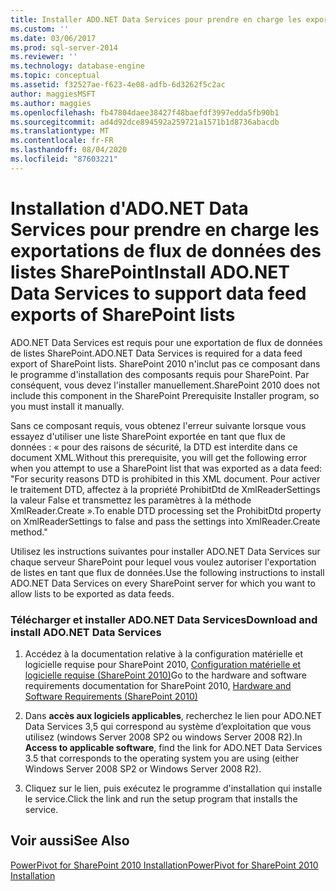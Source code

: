 ```yaml
---
title: Installer ADO.NET Data Services pour prendre en charge les exportations de flux de données des listes SharePoint | Microsoft Docs
ms.custom: ''
ms.date: 03/06/2017
ms.prod: sql-server-2014
ms.reviewer: ''
ms.technology: database-engine
ms.topic: conceptual
ms.assetid: f32527ae-f623-4e08-adfb-6d3262f5c2ac
author: maggiesMSFT
ms.author: maggies
ms.openlocfilehash: fb47804daee38427f48baefdf3997edda5fb90b1
ms.sourcegitcommit: ad4d92dce894592a259721a1571b1d8736abacdb
ms.translationtype: MT
ms.contentlocale: fr-FR
ms.lasthandoff: 08/04/2020
ms.locfileid: "87603221"
---
```

# <a name="install-adonet-data-services-to-support-data-feed-exports-of-sharepoint-lists"></a><span data-ttu-id="11e64-102">Installation d'ADO.NET Data Services pour prendre en charge les exportations de flux de données des listes SharePoint</span><span class="sxs-lookup"><span data-stu-id="11e64-102">Install ADO.NET Data Services to support data feed exports of SharePoint lists</span></span>
  <span data-ttu-id="11e64-103">ADO.NET Data Services est requis pour une exportation de flux de données de listes SharePoint.</span><span class="sxs-lookup"><span data-stu-id="11e64-103">ADO.NET Data Services is required for a data feed export of SharePoint lists.</span></span> <span data-ttu-id="11e64-104">SharePoint 2010 n'inclut pas ce composant dans le programme d'installation des composants requis pour SharePoint. Par conséquent, vous devez l'installer manuellement.</span><span class="sxs-lookup"><span data-stu-id="11e64-104">SharePoint 2010 does not include this component in the SharePoint Prerequisite Installer program, so you must install it manually.</span></span>  
  
 <span data-ttu-id="11e64-105">Sans ce composant requis, vous obtenez l'erreur suivante lorsque vous essayez d'utiliser une liste SharePoint exportée en tant que flux de données : « pour des raisons de sécurité, la DTD est interdite dans ce document XML.</span><span class="sxs-lookup"><span data-stu-id="11e64-105">Without this prerequisite, you will get the following error when you attempt to use a SharePoint list that was exported as a data feed: "For security reasons DTD is prohibited in this XML document.</span></span> <span data-ttu-id="11e64-106">Pour activer le traitement DTD, affectez à la propriété ProhibitDtd de XmlReaderSettings la valeur False et transmettez les paramètres à la méthode XmlReader.Create ».</span><span class="sxs-lookup"><span data-stu-id="11e64-106">To enable DTD processing set the ProhibitDtd property on XmlReaderSettings to false and pass the settings into XmlReader.Create method."</span></span>  
  
 <span data-ttu-id="11e64-107">Utilisez les instructions suivantes pour installer ADO.NET Data Services sur chaque serveur SharePoint pour lequel vous voulez autoriser l'exportation de listes en tant que flux de données.</span><span class="sxs-lookup"><span data-stu-id="11e64-107">Use the following instructions to install ADO.NET Data Services on every SharePoint server for which you want to allow lists to be exported as data feeds.</span></span>  
  
### <a name="download-and-install-adonet-data-services"></a><span data-ttu-id="11e64-108">Télécharger et installer ADO.NET Data Services</span><span class="sxs-lookup"><span data-stu-id="11e64-108">Download and install ADO.NET Data Services</span></span>  
  
1.  <span data-ttu-id="11e64-109">Accédez à la documentation relative à la configuration matérielle et logicielle requise pour SharePoint 2010, [Configuration matérielle et logicielle requise (SharePoint 2010)](https://go.microsoft.com/fwlink/?LinkId=169734)</span><span class="sxs-lookup"><span data-stu-id="11e64-109">Go to the hardware and software requirements documentation for SharePoint 2010, [Hardware and Software Requirements (SharePoint 2010)](https://go.microsoft.com/fwlink/?LinkId=169734)</span></span>  
  
2.  <span data-ttu-id="11e64-110">Dans **accès aux logiciels applicables**, recherchez le lien pour ADO.NET Data Services 3,5 qui correspond au système d’exploitation que vous utilisez (windows Server 2008 SP2 ou windows Server 2008 R2).</span><span class="sxs-lookup"><span data-stu-id="11e64-110">In **Access to applicable software**, find the link for ADO.NET Data Services 3.5 that corresponds to the operating system you are using (either Windows Server 2008 SP2 or Windows Server 2008 R2).</span></span>  
  
3.  <span data-ttu-id="11e64-111">Cliquez sur le lien, puis exécutez le programme d'installation qui installe le service.</span><span class="sxs-lookup"><span data-stu-id="11e64-111">Click the link and run the setup program that installs the service.</span></span>  
  
## <a name="see-also"></a><span data-ttu-id="11e64-112">Voir aussi</span><span class="sxs-lookup"><span data-stu-id="11e64-112">See Also</span></span>  
 [<span data-ttu-id="11e64-113">PowerPivot for SharePoint 2010 Installation</span><span class="sxs-lookup"><span data-stu-id="11e64-113">PowerPivot for SharePoint 2010 Installation</span></span>](../../../2014/sql-server/install/powerpivot-for-sharepoint-2010-installation.md)  
  
  
